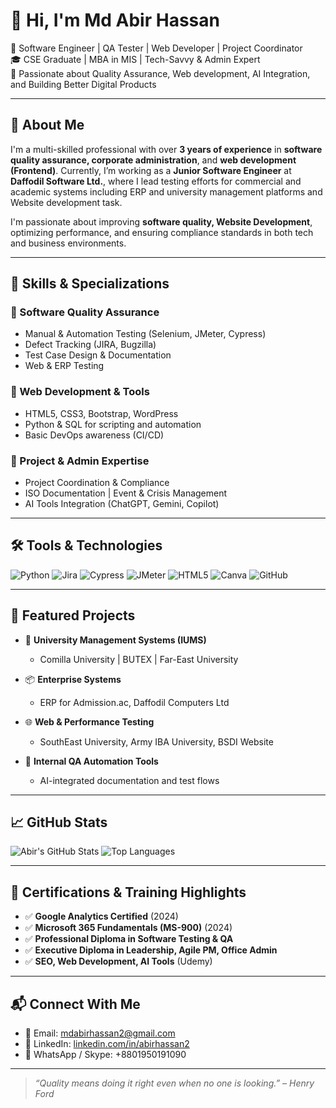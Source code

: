 # 👋 Hi, I'm Md Abir Hassan

🎯 Software Engineer | QA Tester | Web Developer | Project Coordinator  
🎓 CSE Graduate | MBA in MIS | Tech-Savvy & Admin Expert  
🚀 Passionate about Quality Assurance, Web development, AI Integration, and Building Better Digital Products  

---

## 🧭 About Me

I'm a multi-skilled professional with over **3 years of experience** in **software quality assurance, corporate administration**, and **web development (Frontend)**. Currently, I’m working as a **Junior Software Engineer** at **Daffodil Software Ltd.**, where I lead testing efforts for commercial and academic systems including ERP and university management platforms and Website development task.

I'm passionate about improving **software quality, Website Development**, optimizing performance, and ensuring compliance standards in both tech and business environments.

---

## 🧪 Skills & Specializations

### 🔹 Software Quality Assurance
- Manual & Automation Testing (Selenium, JMeter, Cypress)
- Defect Tracking (JIRA, Bugzilla)
- Test Case Design & Documentation
- Web & ERP Testing

### 🔹 Web Development & Tools
- HTML5, CSS3, Bootstrap, WordPress
- Python & SQL for scripting and automation
- Basic DevOps awareness (CI/CD)

### 🔹 Project & Admin Expertise
- Project Coordination & Compliance
- ISO Documentation | Event & Crisis Management
- AI Tools Integration (ChatGPT, Gemini, Copilot)

---

## 🛠️ Tools & Technologies

![Python](https://img.shields.io/badge/-Python-3776AB?style=flat&logo=python&logoColor=white)
![Jira](https://img.shields.io/badge/-Jira-0052CC?style=flat&logo=jira&logoColor=white)
![Cypress](https://img.shields.io/badge/-Cypress-17202C?style=flat&logo=cypress&logoColor=white)
![JMeter](https://img.shields.io/badge/-JMeter-D22128?style=flat&logo=apache&logoColor=white)
![HTML5](https://img.shields.io/badge/-HTML5-E34F26?style=flat&logo=html5&logoColor=white)
![Canva](https://img.shields.io/badge/-Canva-00C4CC?style=flat&logo=canva&logoColor=white)
![GitHub](https://img.shields.io/badge/-GitHub-181717?style=flat&logo=github&logoColor=white)

---

## 🚀 Featured Projects

- 🔧 **University Management Systems (IUMS)**
  - Comilla University | BUTEX | Far-East University

- 📦 **Enterprise Systems**
  - ERP for Admission.ac, Daffodil Computers Ltd

- 🌐 **Web & Performance Testing**
  - SouthEast University, Army IBA University, BSDI Website

- 🧠 **Internal QA Automation Tools**
  - AI-integrated documentation and test flows

---

## 📈 GitHub Stats

![Abir's GitHub Stats](https://github-readme-stats.vercel.app/api?username=abirhassan2&show_icons=true&theme=default)
![Top Languages](https://github-readme-stats.vercel.app/api/top-langs/?username=abirhassan2&layout=compact)

---

## 📜 Certifications & Training Highlights

- ✅ **Google Analytics Certified** (2024)
- ✅ **Microsoft 365 Fundamentals (MS-900)** (2024)
- ✅ **Professional Diploma in Software Testing & QA**
- ✅ **Executive Diploma in Leadership, Agile PM, Office Admin**
- ✅ **SEO, Web Development, AI Tools** (Udemy)

---

## 📬 Connect With Me

- 📧 Email: [mdabirhassan2@gmail.com](mailto:mdabirhassan2@gmail.com)  
- 💼 LinkedIn: [linkedin.com/in/abirhassan2](https://linkedin.com/in/abirhassan2)  
- 💬 WhatsApp / Skype: +8801950191090

---

> *“Quality means doing it right even when no one is looking.” – Henry Ford*

